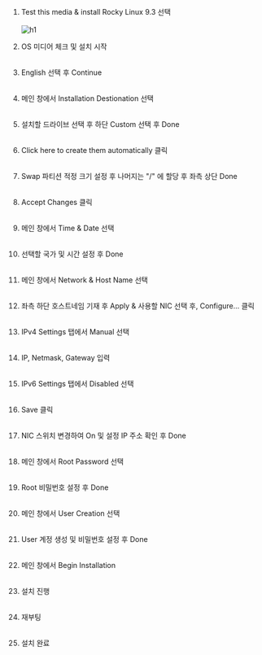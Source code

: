 1. Test this media & install Rocky Linux 9.3 선택<br><br>
![h1](https://github.com/QubitSecurity/documentation/blob/main/rocky9/install/images/1.png)
2. OS 미디어 체크 및 설치 시작<br><br>

3. English 선택 후 Continue<br><br>

4. 메인 창에서 Installation Destionation 선택<br><br>

5. 설치할 드라이브 선택 후 하단 Custom 선택 후 Done<br><br>

6. Click here to create them automatically 클릭<br><br>

7. Swap 파티션 적정 크기 설정 후 나머지는 "/" 에 할당 후 좌측 상단 Done<br><br>

8. Accept Changes 클릭<br><br>

9. 메인 창에서 Time & Date 선택<br><br>

10. 선택할 국가 및 시간 설정 후 Done<br><br>

11. 메인 창에서 Network & Host Name 선택<br><br>

12. 좌측 하단 호스트네임 기재 후 Apply & 사용할 NIC 선택 후, Configure... 클릭<br><br>

13. IPv4 Settings 탭에서 Manual 선택<br><br>

14. IP, Netmask, Gateway 입력<br><br>

15. IPv6 Settings 탭에서 Disabled 선택<br><br>

16. Save 클릭<br><br>

17. NIC 스위치 변경하여 On 및 설정 IP 주소 확인 후 Done<br><br>

18. 메인 창에서 Root Password 선택<br><br>

19. Root 비밀번호 설정 후 Done<br><br>

20. 메인 창에서 User Creation 선택<br><br>

21. User 계정 생성 및 비밀번호 설정 후 Done<br><br>

22. 메인 창에서 Begin Installation<br><br>

23. 설치 진행<br><br>

24. 재부팅<br><br>

25. 설치 완료<br><br>
